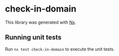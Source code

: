 # check-in-domain

This library was generated with [Nx](https://nx.dev).

## Running unit tests

Run `nx test check-in-domain` to execute the unit tests.
